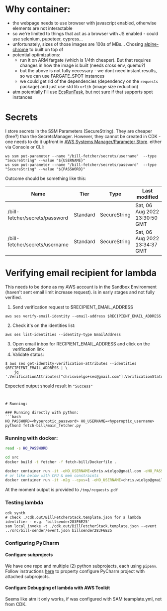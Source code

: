 # Why container:

- the webpage needs to use browser with javascript enabled, otherwise elements are not interactable
- so we're limited to things that act as a browser with JS enabled - could use selenium, pupeteer, cypress... 
- unfortunately, sizes of those images are 100s of MBs... Chosing [alpine-chrome](https://github.com/Zenika/alpine-chrome) to built on top of
- potential optimizations:
  - run it on ARM fargate (which is 1/4th cheaper). But that requires changes in how the image is built (needs cross env, quemu?)
  - but the above is not fully necessary - we dont need instant results, so we can use FARGATE_SPOT instances
  - we could get rid of the dependencies (dependency on the `requests` package) and just use std lib `urlib` (image size reduction)
- atm potentially I'll use [EcsRunTask](https://docs.aws.amazon.com/cdk/api/v2/docs/aws-cdk-lib.aws_stepfunctions_tasks.EcsRunTask.html), but not sure if that supports spot instances 

# Secrets

I store secrets in the SSM Parameters (SecureString). They are cheaper (free?) than the SecretsManager.
However, they cannot be created in CDK - one needs to do it upfront in [AWS Systems Manager/Parameter Store](https://eu-west-2.console.aws.amazon.com/systems-manager/parameters).
either via Console or CLI:

```shell
ws ssm put-parameter --name "/bill-fetcher/secrets/username"  --type "SecureString" --value "${USERNAME}"
ws ssm put-parameter --name "/bill-fetcher/secrets/password"  --type "SecureString" --value "${PASSWORD}"
```

Outcome should be something like this:

| Name                             | Tier      | Type                               | Last modified |
|----------------------------------|-----------|------------------------------------| --- |
| /bill-fetcher/secrets/password   | Standard  | SecureString	                      | Sat, 06 Aug 2022 13:30:50 GMT |
| /bill-fetcher/secrets/username	  | Standard  | SecureString	                      | Sat, 06 Aug 2022 13:34:37 GMT |

# Verifying email recipient for lambda

This needs to be done as my AWS account is in the Sandbox Environment (haven't sent email limit increase request).
is in early stages and not fully verified.

1) Send verification request to $RECIPIENT_EMAIL_ADDRESS
```shell
aws ses verify-email-identity --email-address $RECIPIENT_EMAIL_ADDRESS
```
2) Check it's on the identities list:
```shell
aws ses list-identities --identity-type EmailAddress
```
3) Open email inbox for RECIPIENT_EMAIL_ADDRESS and click on the verification link
4) Validate status:

```shell
$ aws ses get-identity-verification-attributes --identities $RECIPIENT_EMAIL_ADDRESS | \
    jq '.VerificationAttributes["chriswielgo+ses@gmail.com"].VerificationStatus'
```
Expected output should result in `"Success"`
```


# Running:

### Running directly with python:
```bash
HO_PASSWORD=<hyperoptic_password> HO_USERNAME=<hyperoptic_username> python3 fetch-bill/main_fetcher.py
``` 

### Running with docker:
```bash
read -s HO_PASSWORD

cd src
docker build -t fetcher -f fetch-bill/Dockerfile . 

docker container run -it -eHO_USERNAME=chris.wielgo@gmail.com -eHO_PASSWORD=$HO_PASSWORD --rm fetcher
# or like below with CPU & mem constraints
docker container run -it -m2g --cpus=1 -eHO_USERNAME=chris.wielgo@gmail.com -eHO_PASSWORD=$HO_PASSWORD --rm fetcher   
```

At the moment output is provided to `/tmp/requests.pdf`

### Testing lambda

```
cdk synth
# check ./cdk.out/BillFetcherStack.template.json for a lambda identifier - e.g. 'billsender283F6E25'
sam local invoke -t ./cdk.out/BillFetcherStack.template.json --event ../src/bill-sender/event.json billsender283F6E25
```

### Configuring PyCharm
#### Configure subprojects
We have one repo and multiple (2) python subprojects, each using `pipenv`. Follow instructions [here](https://youtrack.jetbrains.com/issue/PY-46314/Multiple-Virtual-Environments-via-pipenv-Pipfile-per-project#focus=Comments-27-5550866.0-0) to property configure PyCharm project with attached subprojects.
#### Configure Debugging of lambda with AWS Toolkit
Seems like atm it only works, if was configured with SAM teamplate.yml, not from CDK.
